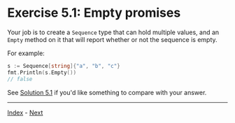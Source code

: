 # Exercise 5.1: Empty promises

Your job is to create a `Sequence` type that can hold multiple values, and an `Empty` method on it that will report whether or not the sequence is empty.

For example:

```go
s := Sequence[string]{"a", "b", "c"}
fmt.Println(s.Empty())
// false
```

See [Solution 5.1](../../solutions/5.1/sequence.go) if you'd like something to compare with your answer.

---

[Index](../../README.md) - [Next](../6.1/)
